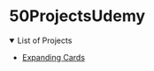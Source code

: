# 50ProjectsUdemy

<details open="open">
  <summary>List of Projects</summary>
  <ul>
    <li>
      <a href="/50ProjectsUdemy/1_expanding_cards/">Expanding Cards</a>
    </li>
 </ul>
</details>
